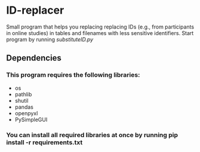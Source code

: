 # ID-replacer
Small program that helps you replacing replacing IDs (e.g., from participants in online studies) in tables and filenames with less sensitive identifiers.
Start program by running *substituteID.py*

## Dependencies
### This program requires the following libraries:
- os
- pathlib
- shutil
- pandas
- openpyxl
- PySimpleGUI

### You can install all required libraries at once by running pip install -r requirements.txt
